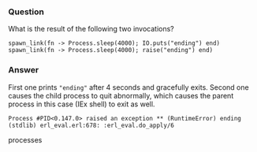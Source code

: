 ### Question
What is the result of the following two invocations?

```
spawn_link(fn -> Process.sleep(4000); IO.puts("ending") end)
spawn_link(fn -> Process.sleep(4000); raise("ending") end)
```


### Answer
First one prints `"ending"` after 4 seconds and gracefully exits. Second
one causes the child process to quit abnormally, which causes the parent
process in this case (IEx shell) to exit as well.


```
Process #PID<0.147.0> raised an exception ** (RuntimeError) ending
(stdlib) erl_eval.erl:678: :erl_eval.do_apply/6
```


processes
